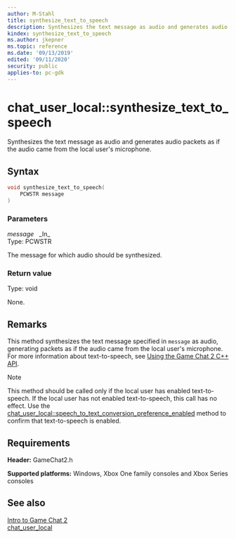 ```yaml
---
author: M-Stahl
title: synthesize_text_to_speech
description: Synthesizes the text message as audio and generates audio packets as if the audio came from the local user's microphone.
kindex: synthesize_text_to_speech
ms.author: jkepner
ms.topic: reference
ms.date: '09/13/2019'
edited: '09/11/2020'
security: public
applies-to: pc-gdk
---
```


# chat_user_local::synthesize_text_to_speech
  
Synthesizes the text message as audio and generates audio packets as if the audio came from the local user's microphone.  
  
<a id="syntaxSection"></a>
  
## Syntax
  
```cpp
void synthesize_text_to_speech(  
    PCWSTR message  
)  
```  
  
<a id="parametersSection"></a>
  
### Parameters
  
*message* &nbsp;&nbsp;\_In\_  
Type: PCWSTR  
  
The message for which audio should be synthesized.  
  
<a id="retvalSection"></a>
  
### Return value
  
Type: void  
  
None.  
  
<a id="remarksSection"></a>
  
## Remarks
  
This method synthesizes the text message specified in `message` as audio, generating packets as if the audio came from the local user's microphone. For more information about text-to-speech, see [Using the Game Chat 2 C++ API](../../../../../../../chat/overviews/game-chat2/using-game-chat-2.md).  
  > [!NOTE]
> This method should be called only if the local user has enabled text-to-speech. If the local user has not enabled text-to-speech, this call has no effect. Use the [chat_user_local::speech_to_text_conversion_preference_enabled](chat_user_local_text_to_speech_conversion_preference_enabled.md) method to confirm that text-to-speech is enabled.  
  
<a id="requirementsSection"></a>
  
## Requirements
  
**Header:** GameChat2.h  
  
**Supported platforms:** Windows, Xbox One family consoles and Xbox Series consoles  
  
<a id="seealsoSection"></a>
  
## See also
  
[Intro to Game Chat 2](../../../../../../../chat/overviews/game-chat2/game-chat-2-intro.md)  
[chat_user_local](../chat_user_local.md)  
  